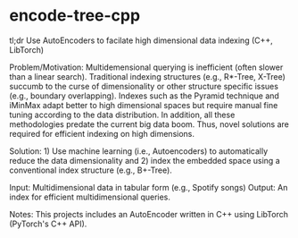# encode-tree-cpp
tl;dr Use AutoEncoders to facilate high dimensional data indexing (C++, LibTorch)

Problem/Motivation: Multidemensional querying is inefficient (often slower than a linear search). Traditional indexing structures (e.g., R*-Tree, X-Tree) succumb to the curse of dimensionality or other structure specific issues (e.g., boundary overlapping). Indexes such as the Pyramid technique and iMinMax adapt better to high dimensional spaces but require manual fine tuning according to the data distribution. In addition, all these methodologies predate the current big data boom. Thus, novel solutions are required for efficient indexing on high dimensions.

Solution: 1) Use machine learning (i.e., Autoencoders) to automatically reduce the data dimensionality and 2) index the embedded space using a conventional index structure (e.g., B+-Tree).

Input: Multidimensional data in tabular form (e.g., Spotify songs)
Output: An index for efficient multidimensional queries.

Notes: This projects includes an AutoEncoder written in C++ using LibTorch (PyTorch's C++ API).

